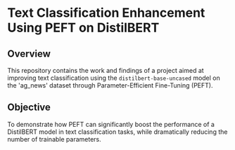 # Text Classification Enhancement Using PEFT on DistilBERT

## Overview
This repository contains the work and findings of a project aimed at improving text classification using the `distilbert-base-uncased` model on the 'ag_news' dataset through Parameter-Efficient Fine-Tuning (PEFT).

## Objective
To demonstrate how PEFT can significantly boost the performance of a DistilBERT model in text classification tasks, while dramatically reducing the number of trainable parameters.

